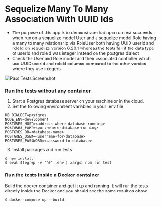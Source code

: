 # Sequelize Many To Many Association With UUID Ids

- The purpose of this app is to demonstrate that npm run test succeeds when run on a sequelize model User and a sequelize model Role having a many to many relationship via RoleUser both having UUID userId and roleId on sequelize version 6.20.1 whereas the tests fail if the data type of userId and roleId was integer instead on the postgres dialect
- Check the User and Role model and their associated controller which use UUID userId and roleId columns compared to the other version where they use integers.

![Pass Tests Screenshot](https://i.imgur.com/LWj46sp.png)

### Run the tests without any container
1. Start a Postgres database server on your machine or in the cloud.
2. Set the following environment variables in your .env file

```
DB_DIALECT=postgres
NODE_ENV=development
POSTGRES_HOST=<address-where-database-running>
POSTGRES_PORT=<port-where-database-running>
POSTGRES_DB=<database-name>
POSTGRES_USER=<username-for-database>
POSTGRES_PASSWORD=<password-to-database>
```

3. Install packages and run tests

```
$ npm install
$ eval $(egrep -v '^#' .env | xargs) npm run test
```

### Run the tests inside a Docker container

Build the docker container and get it up and running. It will run the tests directly inside the Docker and you should see the same result as above

```
$ docker-compose up --build
```
